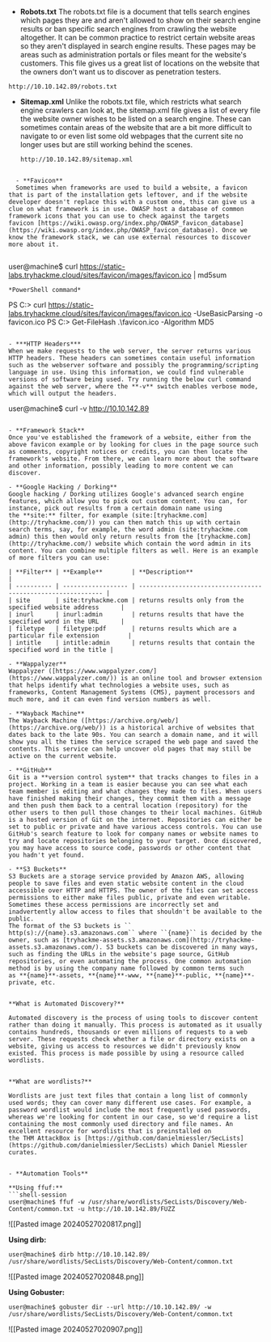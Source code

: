 
- **Robots.txt**
The robots.txt file is a document that tells search engines which pages they are and aren't allowed to show on their search engine results or ban specific search engines from crawling the website altogether. It can be common practice to restrict certain website areas so they aren't displayed in search engine results. These pages may be areas such as administration portals or files meant for the website's customers. This file gives us a great list of locations on the website that the owners don't want us to discover as penetration testers.

```
http://10.10.142.89/robots.txt
``` 

- **Sitemap.xml**
Unlike the robots.txt file, which restricts what search engine crawlers can look at, the sitemap.xml file gives a list of every file the website owner wishes to be listed on a search engine. These can sometimes contain areas of the website that are a bit more difficult to navigate to or even list some old webpages that the current site no longer uses but are still working behind the scenes.

  ```
  http://10.10.142.89/sitemap.xml
```
 
  - **Favicon**
  Sometimes when frameworks are used to build a website, a favicon that is part of the installation gets leftover, and if the website developer doesn't replace this with a custom one, this can give us a clue on what framework is in use. OWASP host a database of common framework icons that you can use to check against the targets favicon [https://wiki.owasp.org/index.php/OWASP_favicon_database](https://wiki.owasp.org/index.php/OWASP_favicon_database). Once we know the framework stack, we can use external resources to discover more about it.
  
```
user@machine$ curl https://static-labs.tryhackme.cloud/sites/favicon/images/favicon.ico | md5sum
```
*PowerShell command*
```
PS C:\> curl https://static-labs.tryhackme.cloud/sites/favicon/images/favicon.ico -UseBasicParsing -o favicon.ico 
PS C:\> Get-FileHash .\favicon.ico -Algorithm MD5
```

- ***HTTP Headers***
When we make requests to the web server, the server returns various HTTP headers. These headers can sometimes contain useful information such as the webserver software and possibly the programming/scripting language in use. Using this information, we could find vulnerable versions of software being used. Try running the below curl command against the web server, where the **-v** switch enables verbose mode, which will output the headers.

```
user@machine$ curl -v http://10.10.142.89
```

- **Framework Stack**
Once you've established the framework of a website, either from the above favicon example or by looking for clues in the page source such as comments, copyright notices or credits, you can then locate the framework's website. From there, we can learn more about the software and other information, possibly leading to more content we can discover.

- **Google Hacking / Dorking**
Google hacking / Dorking utilizes Google's advanced search engine features, which allow you to pick out custom content. You can, for instance, pick out results from a certain domain name using the **site:** filter, for example (site:[tryhackme.com](http://tryhackme.com/)) you can then match this up with certain search terms, say, for example, the word admin (site:tryhackme.com admin) this then would only return results from the [tryhackme.com](http://tryhackme.com/) website which contain the word admin in its content. You can combine multiple filters as well. Here is an example of more filters you can use:

| **Filter** | **Example**        | **Description**                                              |
| ---------- | ------------------ | ------------------------------------------------------------ |
| site       | site:tryhackme.com | returns results only from the specified website address      |
| inurl      | inurl:admin        | returns results that have the specified word in the URL      |
| filetype   | filetype:pdf       | returns results which are a particular file extension        |
| intitle    | intitle:admin      | returns results that contain the specified word in the title |

- **Wappalyzer**
Wappalyzer ([https://www.wappalyzer.com/](https://www.wappalyzer.com/)) is an online tool and browser extension that helps identify what technologies a website uses, such as frameworks, Content Management Systems (CMS), payment processors and much more, and it can even find version numbers as well.

- **Wayback Machine**
The Wayback Machine ([https://archive.org/web/](https://archive.org/web/)) is a historical archive of websites that dates back to the late 90s. You can search a domain name, and it will show you all the times the service scraped the web page and saved the contents. This service can help uncover old pages that may still be active on the current website.

- **GitHub**
Git is a **version control system** that tracks changes to files in a project. Working in a team is easier because you can see what each team member is editing and what changes they made to files. When users have finished making their changes, they commit them with a message and then push them back to a central location (repository) for the other users to then pull those changes to their local machines. GitHub is a hosted version of Git on the internet. Repositories can either be set to public or private and have various access controls. You can use GitHub's search feature to look for company names or website names to try and locate repositories belonging to your target. Once discovered, you may have access to source code, passwords or other content that you hadn't yet found.

- **S3 Buckets**
S3 Buckets are a storage service provided by Amazon AWS, allowing people to save files and even static website content in the cloud accessible over HTTP and HTTPS. The owner of the files can set access permissions to either make files public, private and even writable. Sometimes these access permissions are incorrectly set and inadvertently allow access to files that shouldn't be available to the public. 
The format of the S3 buckets is `` http(s)://{name}.s3.amazonaws.com`` where ``{name}`` is decided by the owner, such as [tryhackme-assets.s3.amazonaws.com](http://tryhackme-assets.s3.amazonaws.com/). S3 buckets can be discovered in many ways, such as finding the URLs in the website's page source, GitHub repositories, or even automating the process. One common automation method is by using the company name followed by common terms such as **{name}**-assets, **{name}**-www, **{name}**-public, **{name}**-private, etc.


**What is Automated Discovery?**

Automated discovery is the process of using tools to discover content rather than doing it manually. This process is automated as it usually contains hundreds, thousands or even millions of requests to a web server. These requests check whether a file or directory exists on a website, giving us access to resources we didn't previously know existed. This process is made possible by using a resource called wordlists.


**What are wordlists?**

Wordlists are just text files that contain a long list of commonly used words; they can cover many different use cases. For example, a password wordlist would include the most frequently used passwords, whereas we're looking for content in our case, so we'd require a list containing the most commonly used directory and file names. An excellent resource for wordlists that is preinstalled on the THM AttackBox is [https://github.com/danielmiessler/SecLists](https://github.com/danielmiessler/SecLists) which Daniel Miessler curates.


- **Automation Tools**

**Using ffuf:**
```shell-session
user@machine$ ffuf -w /usr/share/wordlists/SecLists/Discovery/Web-Content/common.txt -u http://10.10.142.89/FUZZ
```
![[Pasted image 20240527020817.png]]

**Using dirb:**
```shell-session
user@machine$ dirb http://10.10.142.89/ /usr/share/wordlists/SecLists/Discovery/Web-Content/common.txt
```
![[Pasted image 20240527020848.png]]

**Using Gobuster:**
```shell-session
user@machine$ gobuster dir --url http://10.10.142.89/ -w /usr/share/wordlists/SecLists/Discovery/Web-Content/common.txt
```
![[Pasted image 20240527020907.png]]
